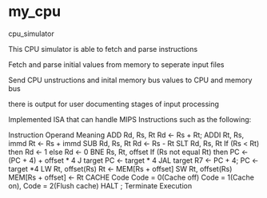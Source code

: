 # my_cpu
cpu_simulator

This CPU simulator is able to fetch and parse instructions 

Fetch and parse initial values from memory to seperate input files

Send CPU unstructions and inital memory bus values to CPU and memory bus

there is output for user documenting stages of input processing



Implemented ISA that can handle MIPS Instructions such as the following:

Instruction	    Operand	        Meaning
ADD	            Rd, Rs, Rt	    Rd <- Rs + Rt;
ADDI	        Rt, Rs, immd	Rt <- Rs + immd
SUB	            Rd, Rs, Rt	    Rd <- Rs - Rt
SLT	            Rd, Rs, Rt	    If (Rs < Rt) then Rd <- 1 else Rd <- 0
BNE	            Rs, Rt,         offset	If (Rs not equal Rt) then PC <- (PC + 4) + offset * 4
J	            target	        PC <- target * 4
JAL	            target	        R7 <- PC + 4; PC <- target *4
LW	            Rt, offset(Rs)	Rt <- MEM[Rs + offset]
SW	            Rt, offset(Rs)	MEM[Rs + offset] <- Rt
CACHE	        Code	        Code = 0(Cache off) Code = 1(Cache on), Code = 2(Flush cache)
HALT	        ;	            Terminate Execution

